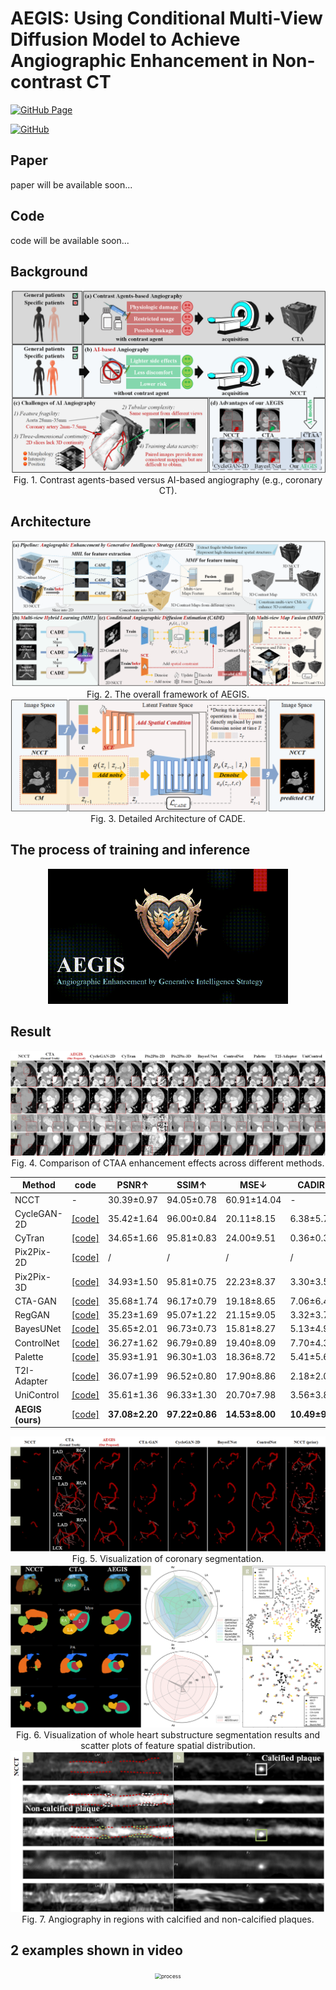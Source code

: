 # AEGIS: Using Conditional Multi-View Diffusion Model to Achieve Angiographic Enhancement in Non-contrast CT
[![GitHub Page](https://img.shields.io/badge/GitHub-Page-159957.svg)](https://github.com/jiahaoxia-list/AEGIS) 

[//]: # ([![arXiv]&#40;https://img.shields.io/badge/arXiv-b31b1b.svg&#41;]&#40;https://arxiv.org/abs/xx&#41;)
[![GitHub](https://img.shields.io/github/stars/934407831/AEGIS)](https://github.com/jiahaoxia-list/AEGIS)
## Paper
paper will be available soon...
## Code
code will be available soon...
## Background
<div align="center"><img src="github/figure/background.png" alt="background" style="zoom:60%;" />Fig. 1. Contrast agents-based versus AI-based angiography (e.g., coronary CT). </div>

## Architecture
<div align="center"><img src="github/figure/architecture.png" alt="architecture" style="zoom:60%;" />Fig. 2.  The overall framework of AEGIS. </div>

<div align="center"><img src="github/figure/CADE.png" alt="CADE" style="zoom:60%;" />Fig. 3. Detailed Architecture of CADE.</div>

## The process of training and inference
<div align="center"><img src="github/figure/process.gif" alt="process" style="zoom:60%;" /></div>

## Result
<div align="center"><img src="github/figure/Results.png" alt="results" style="zoom:60%;" />Fig. 4. Comparison of CTAA enhancement effects across different methods.</div>

| Method           | code   | PSNR↑          | SSIM↑          | MSE↓           | CADIR↑         | HSDIR↑        | FID↓            |
|------------------|-----------|----------------|----------------|----------------|----------------|---------------|-----------------|
| NCCT             | - | 30.39±0.97     | 94.05±0.78     | 60.91±14.04    | -              | -             | 80.95±30.14     |
| CycleGAN-2D      |<a href="https://github.com/junyanz/pytorch-CycleGAN-and-pix2pix">[code]</a>| 35.42±1.64     | 96.00±0.84     | 20.11±8.15     | 6.38±5.78      | 4.20±1.34     | 18.11±10.47     |
| CyTran           |<a href="https://github.com/Gid-Git/cyclic-transformer">[code]</a>| 34.65±1.66     | 95.81±0.83     | 24.00±9.51     | 0.36±0.37      | 1.81±0.92     | 55.70±23.94     |
| Pix2Pix-2D       |<a href="https://github.com/junyanz/pytorch-CycleGAN-and-pix2pix">[code]</a>| /              | /              | /              | /              | /             | 55.87±23.80     |
| Pix2Pix-3D       |<a href="https://github.com/neoamos/3d-pix2pix-CycleGAN">[code]</a> | 34.93±1.50     | 95.81±0.75     | 22.23±8.37     | 3.30±3.59      | 3.73±1.19     | 31.88±17.49     |
| CTA-GAN          |<a href="https://github.com/yml-bit/CTA-GAN">[code]</a>| 35.68±1.74     | 96.17±0.79     | 19.18±8.65     | 7.06±6.42      | 5.09±1.63     | 17.82±10.72     |
| RegGAN           |<a href="https://github.com/deepdaiv-medical/RegGAN-EfficientUnet?tab=readme-ov-file">[code]</a>| 35.23±1.69     | 95.07±1.22     | 21.15±9.05     | 3.32±3.77      | 4.13±1.48     | 30.79±18.08     |
| BayesUNet        |<a href="https://github.com/sandeshkatakam/3D-BayesU-Net-Model/tree/main">[code]</a>| 35.65±2.01     | 96.73±0.73     | 15.81±8.27     | 5.13±4.94      | 4.64±1.51     | 25.84±17.86     |
| ControlNet       |<a href="https://github.com/lllyasviel/ControlNet">[code]</a>| 36.27±1.62     | 96.79±0.89     | 19.40±8.09     | 7.70±4.38      | 5.51±1.82     | 17.49±13.08     |
| Palette          |<a href="https://github.com/Janspiry/Palette-Image-to-Image-Diffusion-Models">[code]</a>| 35.93±1.91     | 96.30±1.03     | 18.36±8.72     | 5.41±5.67      | 5.07±1.69     | 23.95±13.54     |
| T2I-Adapter      |<a href="https://github.com/TencentARC/T2I-Adapter">[code]</a>| 36.07±1.99     | 96.52±0.80     | 17.90±8.86     | 2.18±2.06      | 3.79±1.45     | 33.11±22.13     |
| UniControl       |<a href="https://github.com/salesforce/UniControl">[code]</a>| 35.61±1.36     | 96.33±1.30     | 20.70±7.98     | 3.56±3.89      | 5.48±1.83     | 33.61±21.77     |
| **AEGIS (ours)** |<a href="https://github.com/jiahaoxia-list/AEGIS">[code]</a>| **37.08±2.20** | **97.22±0.86** | **14.53±8.00** | **10.49±9.85** | **5.57±1.88** | **16.68±11.46** |


<div align="center"><img src="github/figure/segment_coronray.png" alt="coronary" style="zoom:60%;" />Fig. 5. Visualization of coronary segmentation.</div>

<div align="center"><img src="github/figure/segment_whs.png" alt="whs" style="zoom:60%;" />Fig. 6. Visualization of whole heart substructure segmentation results and scatter plots of feature spatial distribution. </div>

<div align="center"><img src="github/figure/cpr.png" alt="cpr" style="zoom:60%;" />Fig. 7. Angiography in regions with calcified and non-calcified plaques.</div>

## 2 examples shown in video
<div align="center"><img src="github/figure/examples.gif" alt="process" style="zoom:60%;" /></div>
